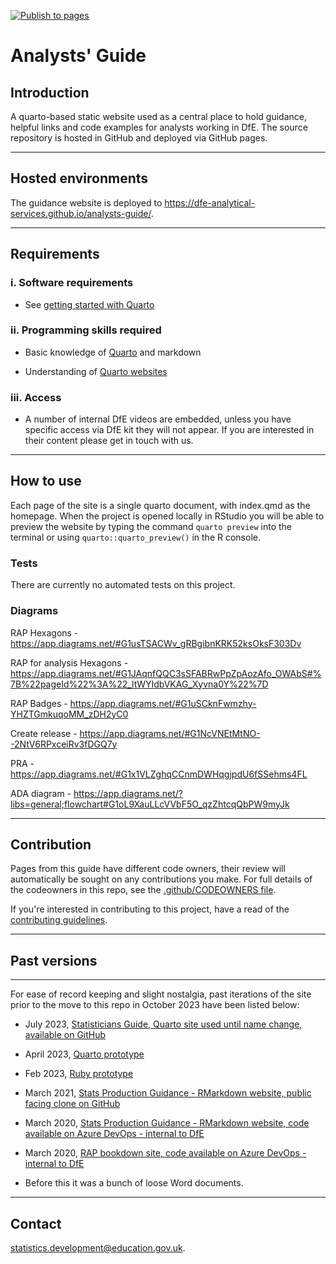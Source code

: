 [![Publish to pages](https://github.com/dfe-analytical-services/analysts-guide/actions/workflows/publish.yml/badge.svg?branch=main)](https://github.com/dfe-analytical-services/analysts-guide/actions/workflows/publish.yml)

# Analysts' Guide

## Introduction

A quarto-based static website used as a central place to hold guidance, helpful links and code examples for analysts working in DfE. The source repository is hosted in GitHub and deployed via GitHub pages.

---

## Hosted environments

The guidance website is deployed to https://dfe-analytical-services.github.io/analysts-guide/.

---

## Requirements

### i. Software requirements 

- See [getting started with Quarto](https://quarto.org/docs/get-started/)

### ii. Programming skills required

- Basic knowledge of [Quarto](https://rmarkdown.rstudio.com/articles_intro.html) and markdown

- Understanding of [Quarto websites](https://bookdown.org/yihui/rmarkdown/rmarkdown-site.html)
  
### iii. Access

- A number of internal DfE videos are embedded, unless you have specific access via DfE kit they will not appear. If you are interested in their content please get in touch with us.

---

## How to use

Each page of the site is a single quarto document, with index.qmd as the homepage. When the project is opened locally in RStudio you will be able to preview the website by typing the command `quarto preview` into the terminal or using `quarto::quarto_preview()` in the R console.

### Tests

There are currently no automated tests on this project.

### Diagrams

RAP Hexagons - https://app.diagrams.net/#G1usTSACWv_gRBgibnKRK52ksOksF303Dv

RAP for analysis Hexagons - https://app.diagrams.net/#G1JAqnfQQC3sSFABRwPpZpAozAfo_OWAbS#%7B%22pageId%22%3A%22_ltWYIdbVKAG_Xyvna0Y%22%7D

RAP Badges - https://app.diagrams.net/#G1uSCknFwmzhy-YHZTGmkuqoMM_zDH2yC0

Create release - https://app.diagrams.net/#G1NcVNEtMtNO--2NtV6RPxceiRv3fDGQ7y

PRA - https://app.diagrams.net/#G1x1VLZghqCCnmDWHqgjpdU6fSSehms4FL

ADA diagram - https://app.diagrams.net/?libs=general;flowchart#G1oL9XauLLcVVbF5O_qzZhtcqQbPW9myJk

---

## Contribution

Pages from this guide have different code owners, their review will automatically be sought on any contributions you make. For full details of the codeowners in this repo, see the [.github/CODEOWNERS file](https://github.com/dfe-analytical-services/analysts-guide/blob/main/.github/CODEOWNERS).

If you're interested in contributing to this project, have a read of the [contributing guidelines](https://github.com/dfe-analytical-services/analysts-guide/blob/main/CONTRIBUTING.md).

---

## Past versions

---

For ease of record keeping and slight nostalgia, past iterations of the site prior to the move to this repo in October 2023 have been listed below:

- July 2023, [Statisticians Guide, Quarto site used until name change, available on GitHub](https://github.com/dfe-analytical-services/statisticians-guide)

- April 2023, [Quarto prototype](https://github.com/dfe-analytical-services/stats-production-guidance-quarto)

- Feb 2023, [Ruby prototype](https://github.com/dfe-analytical-services/dfe-stats-production-guidance)

- March 2021, [Stats Production Guidance - RMarkdown website, public facing clone on GitHub](https://github.com/dfe-analytical-services/stats-production-guidance-copy)

- March 2020, [Stats Production Guidance - RMarkdown website, code available on Azure DevOps - internal to DfE](https://dfe-gov-uk.visualstudio.com/stats-development/_git/stats-production-guidance)

- March 2020, [RAP bookdown site, code available on Azure DevOps - internal to DfE](https://dfe-gov-uk.visualstudio.com/stats-development/_git/RAP-Guidance-Stats-Production)

- Before this it was a bunch of loose Word documents.

---

## Contact

statistics.development@education.gov.uk.